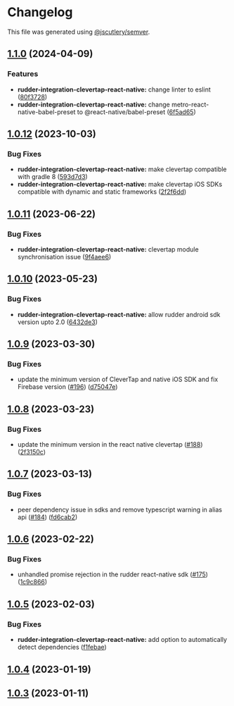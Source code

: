 # Changelog

This file was generated using [@jscutlery/semver](https://github.com/jscutlery/semver).

## [1.1.0](https://github.com/rudderlabs/rudder-sdk-react-native/compare/rudder-integration-clevertap-react-native@1.0.12...rudder-integration-clevertap-react-native@1.1.0) (2024-04-09)


### Features

* **rudder-integration-clevertap-react-native:** change linter to eslint ([80f3728](https://github.com/rudderlabs/rudder-sdk-react-native/commit/80f37288ccb9face5c8b4395dc7567ec3cd7f411))
* **rudder-integration-clevertap-react-native:** change metro-react-native-babel-preset to @react-native/babel-preset ([6f5ad65](https://github.com/rudderlabs/rudder-sdk-react-native/commit/6f5ad65ebb91d40b0aa7d4ccf6ab3f902bb41f5f))

## [1.0.12](https://github.com/rudderlabs/rudder-sdk-react-native/compare/rudder-integration-clevertap-react-native@1.0.11...rudder-integration-clevertap-react-native@1.0.12) (2023-10-03)


### Bug Fixes

* **rudder-integration-clevertap-react-native:** make clevertap compatible with gradle 8 ([593d7d3](https://github.com/rudderlabs/rudder-sdk-react-native/commit/593d7d365da8fd325fb052a60dbfd6a6ef552d74))
* **rudder-integration-clevertap-react-native:** make clevertap iOS SDKs compatible with dynamic and static frameworks ([2f2f6dd](https://github.com/rudderlabs/rudder-sdk-react-native/commit/2f2f6ddc27e848e4e7a704e51cc2f132a4300617))

## [1.0.11](https://github.com/rudderlabs/rudder-sdk-react-native/compare/rudder-integration-clevertap-react-native@1.0.10...rudder-integration-clevertap-react-native@1.0.11) (2023-06-22)


### Bug Fixes

* **rudder-integration-clevertap-react-native:** clevertap module synchronisation issue ([9f4aee6](https://github.com/rudderlabs/rudder-sdk-react-native/commit/9f4aee6e253ba212f5ba7e3d860273d19e60c312))

## [1.0.10](https://github.com/rudderlabs/rudder-sdk-react-native/compare/rudder-integration-clevertap-react-native@1.0.9...rudder-integration-clevertap-react-native@1.0.10) (2023-05-23)


### Bug Fixes

* **rudder-integration-clevertap-react-native:** allow rudder android sdk version upto 2.0 ([6432de3](https://github.com/rudderlabs/rudder-sdk-react-native/commit/6432de34f9f0e47a5f69b781f984a0e592a4b096))

## [1.0.9](https://github.com/rudderlabs/rudder-sdk-react-native/compare/rudder-integration-clevertap-react-native@1.0.8...rudder-integration-clevertap-react-native@1.0.9) (2023-03-30)


### Bug Fixes

* update the minimum version of CleverTap and native iOS SDK and fix Firebase version ([#196](https://github.com/rudderlabs/rudder-sdk-react-native/issues/196)) ([d75047e](https://github.com/rudderlabs/rudder-sdk-react-native/commit/d75047e170ab7d74fea6b2f7a32bead23a15bace))

## [1.0.8](https://github.com/rudderlabs/rudder-sdk-react-native/compare/rudder-integration-clevertap-react-native@1.0.7...rudder-integration-clevertap-react-native@1.0.8) (2023-03-23)


### Bug Fixes

* update the minimum version in the react native clevertap ([#188](https://github.com/rudderlabs/rudder-sdk-react-native/issues/188)) ([2f3150c](https://github.com/rudderlabs/rudder-sdk-react-native/commit/2f3150cc6ec1f959f0b5b20769e80ab14d8bb0d7))

## [1.0.7](https://github.com/rudderlabs/rudder-sdk-react-native/compare/rudder-integration-clevertap-react-native@1.0.6...rudder-integration-clevertap-react-native@1.0.7) (2023-03-13)


### Bug Fixes

* peer dependency issue in sdks and remove typescript warning in alias api ([#184](https://github.com/rudderlabs/rudder-sdk-react-native/issues/184)) ([fd6cab2](https://github.com/rudderlabs/rudder-sdk-react-native/commit/fd6cab262d1cba21dfd7129caa1a53d614cb7783))

## [1.0.6](https://github.com/rudderlabs/rudder-sdk-react-native/compare/rudder-integration-clevertap-react-native@1.0.5...rudder-integration-clevertap-react-native@1.0.6) (2023-02-22)


### Bug Fixes

* unhandled promise rejection in the rudder react-native sdk ([#175](https://github.com/rudderlabs/rudder-sdk-react-native/issues/175)) ([1c9c866](https://github.com/rudderlabs/rudder-sdk-react-native/commit/1c9c866dfd59ef751075ccbcbece36efd891d50b))

## [1.0.5](https://github.com/rudderlabs/rudder-sdk-react-native/compare/rudder-integration-clevertap-react-native@1.0.4...rudder-integration-clevertap-react-native@1.0.5) (2023-02-03)


### Bug Fixes

* **rudder-integration-clevertap-react-native:** add option to automatically detect dependencies ([f1febae](https://github.com/rudderlabs/rudder-sdk-react-native/commit/f1febaebace7ac6883ba9eafbf1e33a6e71af749))

## [1.0.4](https://github.com/rudderlabs/rudder-sdk-react-native/compare/rudder-integration-clevertap-react-native@1.0.3...rudder-integration-clevertap-react-native@1.0.4) (2023-01-19)

## [1.0.3](https://github.com/rudderlabs/rudder-sdk-react-native/compare/rudder-integration-clevertap-react-native-1.0.2...rudder-integration-clevertap-react-native-1.0.3) (2023-01-11)
